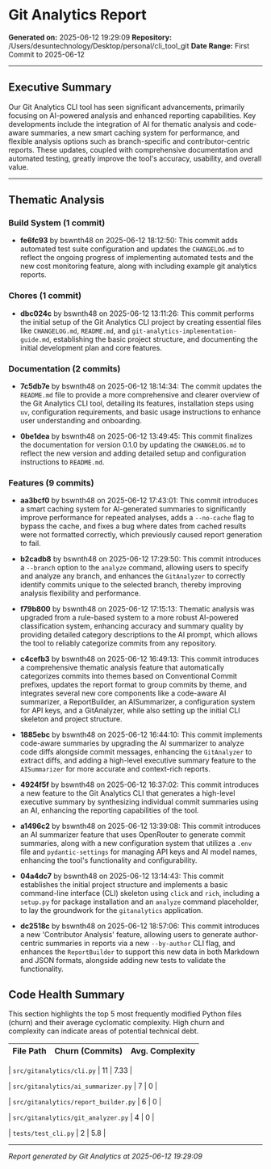 # Git Analytics Report

**Generated on:** 2025-06-12 19:29:09
**Repository:** /Users/desuntechnology/Desktop/personal/cli_tool_git
**Date Range:** First Commit to 2025-06-12

---

## Executive Summary

Our Git Analytics CLI tool has seen significant advancements, primarily focusing on AI-powered analysis and enhanced reporting capabilities. Key developments include the integration of AI for thematic analysis and code-aware summaries, a new smart caching system for performance, and flexible analysis options such as branch-specific and contributor-centric reports. These updates, coupled with comprehensive documentation and automated testing, greatly improve the tool's accuracy, usability, and overall value.

---

## Thematic Analysis


### Build System (1 commit)

- **fe6fc93** by bswnth48 on 2025-06-12 18:12:50: This commit adds automated test suite configuration and updates the `CHANGELOG.md` to reflect the ongoing progress of implementing automated tests and the new cost monitoring feature, along with including example git analytics reports.


### Chores (1 commit)

- **dbc024c** by bswnth48 on 2025-06-12 13:11:26: This commit performs the initial setup of the Git Analytics CLI project by creating essential files like `CHANGELOG.md`, `README.md`, and `git-analytics-implementation-guide.md`, establishing the basic project structure, and documenting the initial development plan and core features.


### Documentation (2 commits)

- **7c5db7e** by bswnth48 on 2025-06-12 18:14:34: The commit updates the `README.md` file to provide a more comprehensive and clearer overview of the Git Analytics CLI tool, detailing its features, installation steps using `uv`, configuration requirements, and basic usage instructions to enhance user understanding and onboarding.

- **0be1dea** by bswnth48 on 2025-06-12 13:49:45: This commit finalizes the documentation for version 0.1.0 by updating the `CHANGELOG.md` to reflect the new version and adding detailed setup and configuration instructions to `README.md`.


### Features (9 commits)

- **aa3bcf0** by bswnth48 on 2025-06-12 17:43:01: This commit introduces a smart caching system for AI-generated summaries to significantly improve performance for repeated analyses, adds a `--no-cache` flag to bypass the cache, and fixes a bug where dates from cached results were not formatted correctly, which previously caused report generation to fail.

- **b2cadb8** by bswnth48 on 2025-06-12 17:29:50: This commit introduces a `--branch` option to the `analyze` command, allowing users to specify and analyze any branch, and enhances the `GitAnalyzer` to correctly identify commits unique to the selected branch, thereby improving analysis flexibility and performance.

- **f79b800** by bswnth48 on 2025-06-12 17:15:13: Thematic analysis was upgraded from a rule-based system to a more robust AI-powered classification system, enhancing accuracy and summary quality by providing detailed category descriptions to the AI prompt, which allows the tool to reliably categorize commits from any repository.

- **c4cefb3** by bswnth48 on 2025-06-12 16:49:13: This commit introduces a comprehensive thematic analysis feature that automatically categorizes commits into themes based on Conventional Commit prefixes, updates the report format to group commits by theme, and integrates several new core components like a code-aware AI summarizer, a ReportBuilder, an AISummarizer, a configuration system for API keys, and a GitAnalyzer, while also setting up the initial CLI skeleton and project structure.

- **1885ebc** by bswnth48 on 2025-06-12 16:44:10: This commit implements code-aware summaries by upgrading the AI summarizer to analyze code diffs alongside commit messages, enhancing the `GitAnalyzer` to extract diffs, and adding a high-level executive summary feature to the `AISummarizer` for more accurate and context-rich reports.

- **4924f5f** by bswnth48 on 2025-06-12 16:37:02: This commit introduces a new feature to the Git Analytics CLI that generates a high-level executive summary by synthesizing individual commit summaries using an AI, enhancing the reporting capabilities of the tool.

- **a1496c2** by bswnth48 on 2025-06-12 13:39:08: This commit introduces an AI summarizer feature that uses OpenRouter to generate commit summaries, along with a new configuration system that utilizes a `.env` file and `pydantic-settings` for managing API keys and AI model names, enhancing the tool's functionality and configurability.

- **04a4dc7** by bswnth48 on 2025-06-12 13:14:43: This commit establishes the initial project structure and implements a basic command-line interface (CLI) skeleton using `click` and `rich`, including a `setup.py` for package installation and an `analyze` command placeholder, to lay the groundwork for the `gitanalytics` application.

- **dc2518c** by bswnth48 on 2025-06-12 18:57:06: This commit introduces a new 'Contributor Analysis' feature, allowing users to generate author-centric summaries in reports via a new `--by-author` CLI flag, and enhances the `ReportBuilder` to support this new data in both Markdown and JSON formats, alongside adding new tests to validate the functionality.






## Code Health Summary

This section highlights the top 5 most frequently modified Python files (churn) and their average cyclomatic complexity. High churn and complexity can indicate areas of potential technical debt.

| File Path | Churn (Commits) | Avg. Complexity |
|-----------|-----------------|-----------------|

| `src/gitanalytics/cli.py` | 11 | 7.33 |

| `src/gitanalytics/ai_summarizer.py` | 7 | 0 |

| `src/gitanalytics/report_builder.py` | 6 | 0 |

| `src/gitanalytics/git_analyzer.py` | 4 | 0 |

| `tests/test_cli.py` | 2 | 5.8 |



---
*Report generated by Git Analytics at 2025-06-12 19:29:09*